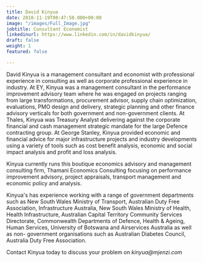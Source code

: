 ```yaml
---
title: David Kinyua
date: 2018-11-19T00:47:58.000+00:00
image: "/images/Full_Image.jpg"
jobtitle: Consultant Economist
linkedinurl: https://www.linkedin.com/in/davidkinyua/
draft: false
weight: 1
featured: false

---
```

David Kinyua is a management consultant and economist with professional experience in consulting as well as corporate professional experience in industry. At EY, Kinyua was a management consultant in the performance improvement advisory team where he was engaged on projects ranging from large transformations, procurement advisor, supply chain optimization, evaluations, PMO design and delivery, strategic planning and other finance advisory verticals for both government and non-government clients. At Thales, Kinyua was Treasury Analyst delivering against the corporate financial and cash management strategic mandate for the large Defence contracting group. At George Stanley, Kinyua provided economic and financial advice for major infrastructure projects and industry developments using a variety of tools such as cost benefit analysis, economic and social impact analysis and profit and loss analysis.

Kinyua currently runs this boutique economics advisory and management consulting firm, Thamani Economics Consulting focusing on performance improvement advisory, project appraisals, transport management and economic policy and analysis.

Kinyua's has experience working with a range of government departments such as New South Wales Ministry of Transport, Australian Duty Free Association, Infrastructure Australia, New South Wales Ministry of Health, Health Infrastructure, Australian Capital Territory Community Services Directorate, Commonwealth Departments of Defence, Health & Ageing, Human Services, University of Botswana and Airservices Australia as well as non- government organisations such as Australian Diabetes Council, Australia Duty Free Association.

Contact Kinyua today to discuss your problem on _kinyua@mjenzi.com_
